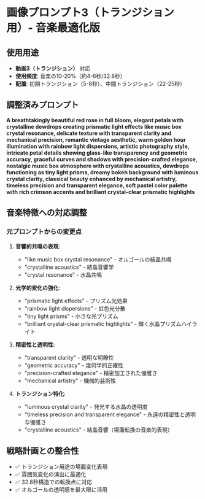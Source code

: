 # 画像プロンプト3（トランジション用）- 音楽最適化版

## 使用用途
- **動画3（トランジション）** 対応
- **使用頻度**: 音楽の10-20%（約4-6秒/32.8秒）
- **配置**: 初期トランジション（5-8秒）、中間トランジション（22-25秒）

## 調整済みプロンプト

**A breathtakingly beautiful red rose in full bloom, elegant petals with crystalline dewdrops creating prismatic light effects like music box crystal resonance, delicate texture with transparent clarity and mechanical precision, romantic vintage aesthetic, warm golden hour illumination with rainbow light dispersions, artistic photography style, intricate petal details showing glass-like transparency and geometric accuracy, graceful curves and shadows with precision-crafted elegance, nostalgic music box atmosphere with crystalline acoustics, dewdrops functioning as tiny light prisms, dreamy bokeh background with luminous crystal clarity, classical beauty enhanced by mechanical artistry, timeless precision and transparent elegance, soft pastel color palette with rich crimson accents and brilliant crystal-clear prismatic highlights**

## 音楽特徴への対応調整

### 元プロンプトからの変更点
1. **音響的共鳴の表現**:
   - "like music box crystal resonance" - オルゴールの結晶共鳴
   - "crystalline acoustics" - 結晶音響学
   - "crystal resonance" - 水晶共鳴

2. **光学的変化の強化**:
   - "prismatic light effects" - プリズム光効果
   - "rainbow light dispersions" - 虹色光分散
   - "tiny light prisms" - 小さな光プリズム
   - "brilliant crystal-clear prismatic highlights" - 輝く水晶プリズムハイライト

3. **精密性と透明性**:
   - "transparent clarity" - 透明な明瞭性
   - "geometric accuracy" - 幾何学的正確性
   - "precision-crafted elegance" - 精密加工された優雅さ
   - "mechanical artistry" - 機械的芸術性

4. **トランジション特化**:
   - "luminous crystal clarity" - 発光する水晶の透明度
   - "timeless precision and transparent elegance" - 永遠の精密性と透明な優雅さ
   - "crystalline acoustics" - 結晶音響（場面転換の音楽的表現）

## 戦略計画との整合性
- ✅ トランジション用途の場面変化表現
- ✅ 雰囲気変化の演出に最適化
- ✅ 32.8秒構造での転換点に対応
- ✅ オルゴールの透明感を最大限に活用